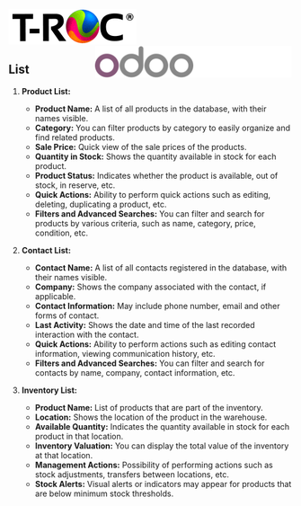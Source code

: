 ![logo_troc](troc.gif) <img src='odoo_logo.svg' width='350' style="float: right;">
<br>

## List

1. **Product List:**
    - **Product Name:** A list of all products in the database, with their names visible.
    - **Category:** You can filter products by category to easily organize and find related products.
    - **Sale Price:** Quick view of the sale prices of the products.
    - **Quantity in Stock:** Shows the quantity available in stock for each product.
    - **Product Status:** Indicates whether the product is available, out of stock, in reserve, etc.
    - **Quick Actions:** Ability to perform quick actions such as editing, deleting, duplicating a product, etc.
    - **Filters and Advanced Searches:** You can filter and search for products by various criteria, such as name, category, price, condition, etc.

2. **Contact List:**
    - **Contact Name:** A list of all contacts registered in the database, with their names visible.
    - **Company:** Shows the company associated with the contact, if applicable.
    - **Contact Information:** May include phone number, email and other forms of contact.
    - **Last Activity:** Shows the date and time of the last recorded interaction with the contact.
    - **Quick Actions:** Ability to perform actions such as editing contact information, viewing communication history, etc.
    - **Filters and Advanced Searches:** You can filter and search for contacts by name, company, contact information, etc.

3. **Inventory List:**
    - **Product Name:** List of products that are part of the inventory.
    - **Location:** Shows the location of the product in the warehouse.
    - **Available Quantity:** Indicates the quantity available in stock for each product in that location.
    - **Inventory Valuation:** You can display the total value of the inventory at that location.
    - **Management Actions:** Possibility of performing actions such as stock adjustments, transfers between locations, etc.
    - **Stock Alerts:** Visual alerts or indicators may appear for products that are below minimum stock thresholds.
